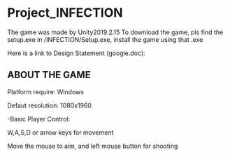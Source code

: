# Project_INFECTION

The game was made by Unity2019.2.15
To download the game, pls find the setup.exe in /INFECTION/Setup.exe, install the game using that .exe

Here is a link to Design Statement (google.doc):


ABOUT THE GAME
-----------
Platform require: Windows

Defaut resolution: 1080x1960


-Basic Player Control:

W,A,S,D or arrow keys for movement

Move the mouse to aim, and left mouse button for shooting
